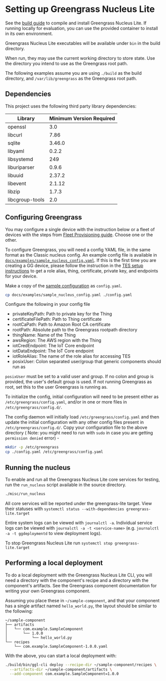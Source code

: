 # Setting up Greengrass Nucleus Lite

See the [build guide](INSTALL.md) to compile and install Greengrass Nucleus
Lite. If running locally for evaluation, you can use the provided container to
install in its own environment.

Greengrass Nucleus Lite executables will be available under `bin` in the build
directory.

When run, they may use the current working directory to store state. Use the
directory you intend to use as the Greengrass root path.

The following examples assume you are using `./build` as the build directory,
and `/var/lib/greengrass` as the Greengrass root path.

## Dependencies

This project uses the following third party library dependencies:

| Library         | Minimum Version Required |
| --------------- | ------------------------ |
| openssl         | 3.0                      |
| libcurl         | 7.86                     |
| sqlite          | 3.46.0                   |
| libyaml         | 0.2.2                    |
| libsystemd      | 249                      |
| liburiparser    | 0.9.6                    |
| libuuid         | 2.37.2                   |
| libevent        | 2.1.12                   |
| libzip          | 1.7.3                    |
| libcgroup-tools | 2.0                      |

## Configuring Greengrass

You may configure a single device with the instruction below or a fleet of
devices with the steps from [Fleet Provisioning guide](Fleet-provisioning.md).
Choose one or the other.

To configure Greengrass, you will need a config YAML file, in the same format as
the Classic nucleus config. An example config file is available in
[`docs/examples/sample_nucleus_config.yaml`](examples/sample_nucleus_config.yaml).
If this is the first time you are creating a GG device, please follow the
instruction in the [TES setup instructions](./TES.md) to get a role alias,
thing, certificate, private key, and endpoints for your device.

Make a copy of the [sample configuration](./examples/sample_nucleus_config.yaml)
as `config.yaml`.

```sh
cp docs/examples/sample_nucleus_config.yaml ./config.yaml
```

Configure the following in your config file

- privateKeyPath: Path to private key for the Thing
- certificateFilePath: Path to Thing certificate
- rootCaPath: Path to Amazon Root CA certificate
- rootPath: Absolute path to the Greengrass rootpath directory
- thingName: Name of the Thing
- awsRegion: The AWS region with the Thing
- iotCredEndpoint: The IoT Core endpoint
- iotDataEndpoint: The IoT Core endpoint
- iotRoleAlias: The name of the role alias for accessing TES
- posixUser: Colon separated user/group that generic components should run as

`posixUser` must be set to a valid user and group. If no colon and group is
provided, the user's default group is used. If not running Greengrass as root,
set this to the user Greengrass is running as.

To initialize the config, initial configuration will need to be present either
as `/etc/greengrass/config.yaml`, and/or in one or more files in
`/etc/greengrass/config.d/`.

The config daemon will initially load `/etc/greengrass/config.yaml` and then
update the initial configuration with any other config files present in
`/etc/greengrass/config.d/`. Copy your configuration file to the above directory
( Note: you might need to run with `sudo` in case you are getting
`permission denied` error) -

```sh
mkdir -p /etc/greengrass
cp ./config.yaml /etc/greengrass/config.yaml
```

## Running the nucleus

To enable and run all the Greengrass Nucleus Lite core services for testing, run
the `run_nucleus` script available in the source directory.

```sh
./misc/run_nucleus
```

All core services will be reported under the greengrass-lite target. View their
statuses with `systemctl status --with-dependencies greengrass-lite.target`

Entire system logs can be viewed with `journalctl -a`. Individual service logs
can be viewed with `journalctl -a -t <service-name>` (e.g.
`journalctl -a -t ggdeploymentd` to view deployment logs).

To stop Greengrass Nucleus Lite run `systemctl stop greengrass-lite.target`

## Performing a local deployment

To do a local deployment with the Greengrass Nucleus Lite CLI, you will need a
directory with the component's recipe and a directory with the component's
artifacts. See the Greengrass component documentation for writing your own
Greengrass component.

Assuming you place these in `~/sample-component`, and that your component has a
single artifact named `hello_world.py`, the layout should be similar to the
following:

```
~/sample-component
├── artifacts
│   └── com.example.SampleComponent
│       └── 1.0.0
│           └── hello_world.py
└── recipes
    └── com.example.SampleComponent-1.0.0.yaml
```

With the above, you can start a local deployment with:

```sh
./build/bin/ggl-cli deploy --recipe-dir ~/sample-component/recipes \
  --artifacts-dir ~/sample-component/artifacts \
  --add-component com.example.SampleComponent=1.0.0
```
